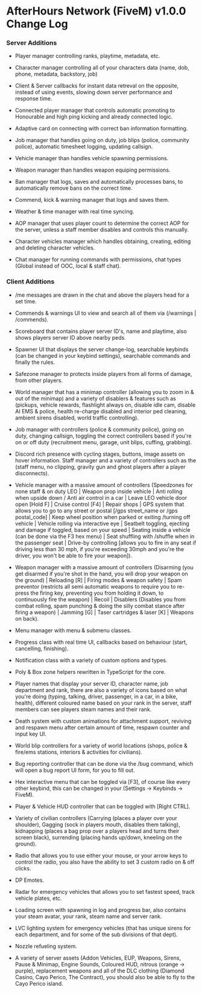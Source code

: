 
# AfterHours Network (FiveM) v1.0.0 Change Log

### Server Additions ###

* Player manager controlling ranks, playtime, metadata, etc.

* Character manager controlling all of your characters data (name, dob, phone, metadata, backstory, job)

* Client & Server callbacks for instant data retreval on the opposite, instead of using events, slowing down server performance and response time.

* Connected player manager that controls automatic promoting to Honourable and high ping kicking and already connected logic.

* Adaptive card on connecting with correct ban information formatting.

* Job manager that handles going on duty, job blips (police, community police), automatic timesheet logging, updating callsign.

* Vehicle manager than handles vehicle spawning permissions.

* Weapon manager than handles weapon equiping permissions.

* Ban manager that logs, saves and automatically processes bans, to automatically remove bans on the correct time.

* Commend, kick & warning manager that logs and saves them.

* Weather & time manager with real time syncing.

* AOP manager that uses player count to determine the correct AOP for the server, unless a staff member disables and controls this manually.

* Character vehicles manager which handles obtaining, creating, editing and deleting character vehicles.

* Chat manager for running commands with permissions, chat types (Global instead of OOC, local & staff chat).


### Client Additions

* /me messages are drawn in the chat and above the players head for a set time.

* Commends & warnings UI to view and search all of them via (/warnings | /commends).

* Scoreboard that contains player server ID's, name and playtime, also shows players server ID above nearby peds.

* Spawner UI that displays the server change-log, searchable keybinds (can be changed in your keybind settings), searchable commands and finally the rules.

* Safezone manager to protects inside players from all forms of damage, from other players.

* World manager that has a minimap controller (allowing you to zoom in & out of the minimap) and a variety of disablers & features such as (pickups, vehicle rewards, flashlight always on, disable idle cam, disable AI EMS & police, health re-charge disabled and interior ped cleaning, ambient sirens disabled, world traffic controlling).

* Job manager with controllers (police & community police), going on duty, changing callsign, toggling the correct controllers based if you're on or off duty (recruitment menu, garage, unit blips, cuffing, grabbing).

* Discord rich presence with cycling stages, buttons, image assets on hover information.
Staff manager and a variety of controllers such as the (staff menu, no clipping, gravity gun and ghost players after a player disconnects).

* Vehicle manager with a massive amount of controllers (Speedzones for none staff & on duty LEO | Weapon prop inside vehicle | Anti rolling when upside down / Anti air control in a car | Leave LEO vehicle door open [Hold F] | Cruise control [F4] | Repair shops | GPS system that allows you to go to any street or postal [/gps street_name or /gps postal_code] | Keep wheel position when parked or exiting /turning off vehicle | Vehicle rolling via interactive eye | Seatbelt toggling, ejecting and damage if toggled, based on your speed | Seating inside a vehicle (can be done via the F3 hex menu) | Seat shuffling with /shuffle when in the passenger seat | Drive-by controlling [allows you to fire in any seat if driving less than 30 mph, if you're exceeding 30mph and you're the driver, you won't be able to fire your weapon]).

* Weapon manager with a massive amount of controllers (Disarming (you get disarmed if you're shot in the hand, you will drop your weapon on the ground) | Reloading [R] | Firing modes & weapon safety | Spam preventor (restricts all semi automatic weapons to require you to re-press the firing key, preventing you from holding it down, to continuously fire the weapon) | Recoil | Disablers (Disables you from combat rolling, spam punching & doing the silly combat stance after firing a weapon) | Jamming [G] | Taser cartridges & laser [K] | Weapons on back).

* Menu manager with menu & submenu classes.

* Progress class with real time UI, callbacks based on behaviour (start, cancelling, finishing).

* Notification class with a variety of custom options and types.

* Poly & Box zone helpers rewritten in TypeScript for the core.

* Player names that display your server ID, character name, job department and rank, there are also a variety of icons based on what you're doing (typing, talking, driver, passenger, in a car, in a bike, health), different coloured name based on your rank in the server, staff members can see players steam names and their rank.

* Death system with custom animations for attachment support, reviving and respawn menu after certain amount of time, respawn counter and input key UI.

* World blip controllers for a variety of world locations (shops, police & fire/ems stations, interiors & activities for civilians).

* Bug reporting controller that can be done via the /bug command, which will open a bug report UI form, for you to fill out.

* Hex interactive menu that can be toggled via [F3], of course like every other keybind, this can be changed in your (Settings -> Keybinds -> FiveM).

* Player & Vehicle HUD controller that can be toggled with [Right CTRL].

* Variety of civilian controllers (Carrying (places a player over your shoulder), Gagging (sock in players mouth, disables them talking), kidnapping (places a bag prop over a players head and turns their screen black), surrending (placing hands up/down, kneeling on the ground).

* Radio that allows you to use either your mouse, or your arrow keys to control the radio, you also have the ability to set 3 custom radio on & off clicks.

* DP Emotes.

* Radar for emergency vehicles that allows you to set fastest speed, track vehicle plates, etc.

* Loading screen with spawning in log and progress bar, also contains your steam avatar, your rank, steam name and server rank.

* LVC lighting system for emergency vehicles (that has unique sirens for each department, and for some of the sub divisions of that dept).

* Nozzle refueling system.

* A variety of server assets (Addon Vehicles, EUP, Weapons, Sirens, Pause & Minimap, Engine Sounds, Coloured HUD, nitrous (orange -> purple), replacement weapons and all of the DLC clothing (Diamond Casino, Cayo Perico, The Contract), you should also be able to fly to the Cayo Perico island.
